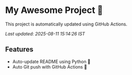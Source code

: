 # My Awesome Project 🚀

This project is automatically updated using GitHub Actions.

_Last updated: 2025-08-11 15:14:26 IST_

## Features
- Auto-update README using Python 🐍
- Auto Git push with GitHub Actions 🤖

